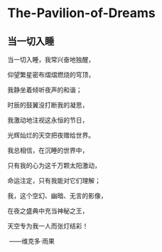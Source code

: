 # The-Pavilion-of-Dreams

## 当一切入睡

当一切入睡，我常兴奋地独醒，

仰望繁星密布熠熠燃烧的穹顶，

我静坐着倾听夜声的和谐；

时辰的鼓翼没打断我的凝思，

我激动地注视这永恒的节日，

光辉灿烂的天空把夜赠给世界。

我总相信，在沉睡的世界中，

只有我的心为这千万颗太阳激动，

命运注定，只有我能对它们理解；

我，这个空幻、幽暗、无言的影像，

在夜之盛典中充当神秘之王，

天空专为我一人而张灯结彩！

​					——维克多·雨果